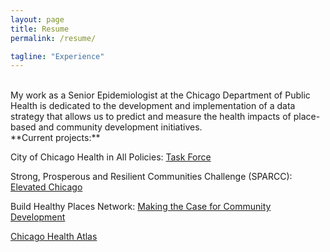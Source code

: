 ```yaml
---
layout: page
title: Resume
permalink: /resume/

tagline: "Experience"
---
```

<br>
My work as a Senior Epidemiologist at the Chicago Department of Public Health is dedicated to the development and implementation of a data strategy that allows us to predict and measure the health impacts of place-based and community development initiatives.
<br>
**Current projects:**

City of Chicago Health in All Policies: [Task Force](https://www.cityofchicago.org/city/en/depts/cdph/provdrs/healthychicago/news/2016/may/mayor-emanuel-s--health-in-all--resolution-to-ensure-that-health.html)

Strong, Prosperous and Resilient Communities Challenge (SPARCC): [Elevated Chicago](https://www.sparcchub.org/communities/chicago/)

Build Healthy Places Network: [Making the Case for Community Development](https://www.metroplanning.org/news/8501/What-is-the-business-case-for-community-development)

[Chicago Health Atlas](https:\\www.chicagohealthatlas.org)

